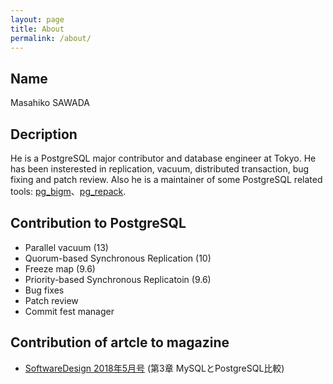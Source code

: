 ```yaml
---
layout: page
title: About
permalink: /about/
---
```


## Name
Masahiko SAWADA

## Decription
He is a PostgreSQL major contributor and database engineer at Tokyo. He has been insterested in replication, vacuum, distributed transaction, bug fixing and patch review. Also he is a maintainer of some PostgreSQL related tools: [pg_bigm](http://pgbigm.osdn.jp/)、[pg_repack](https://reorg.github.io/pg_repack/jp/).

## Contribution to PostgreSQL
* Parallel vacuum (13)
* Quorum-based Synchronous Replication (10)
* Freeze map (9.6)
* Priority-based Synchronous Replicatoin (9.6)
* Bug fixes
* Patch review
* Commit fest manager

## Contribution of artcle to magazine
* [SoftwareDesign 2018年5月号](http://gihyo.jp/magazine/SD/archive/2018/201805) (第3章 MySQLとPostgreSQL比較)
